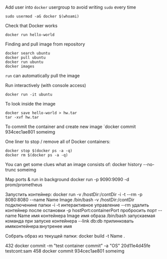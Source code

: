 Add user into `docker` usergroup to avoid writing `sudo` every time

`sudo usermod -aG docker $(whoami)`

Check that Docker works

`docker run hello-world`

Finding and pull image from repository
```
docker search ubuntu
docker pull ubuntu
docker run ubuntu
docker images
```

`run` can automatically pull the image

Run interactively (with console access)

`docker run -it ubuntu`

To look inside the image
```
docker save hello-world > hw.tar
tar -xvf hw.tar
```

To commit the container and create new image
`docker commit 934cec1ae801 someimg


One liner to stop / remove all of Docker containers:
```
docker stop $(docker ps -a -q)
docker rm $(docker ps -a -q)
```

You can get some clues what an image consists of:
    docker history --no-trunc someimg

Map ports & run in background
    docker run -p 9090:9090 -d prom/prometheus


Запустить контейнер:
    docker run -v /hostDir:/contDir -i -t --rm -p 8080:8080 --name Name Image /bin/bash
    -v /hostDir:/contDir подключенине папки
    -i -t интерактивное управление
    --rm удалить контейнер после остановки
    -p hostPort:containerPort пробросить порт
    --name Name имя контейнера
    Image имя образа
    /bin/bash запускаемая команда при запуске контейнера
    --link db:db прилинковать имяконтейнера:внутренее имя

Собрать образ из текущей папки:
    docker build -t Name .


  432  docker commit -m "test container commit" -a "OS" 20d11e4d45fe testcont:sam
  458  docker commit 934cec1ae801 someimg
